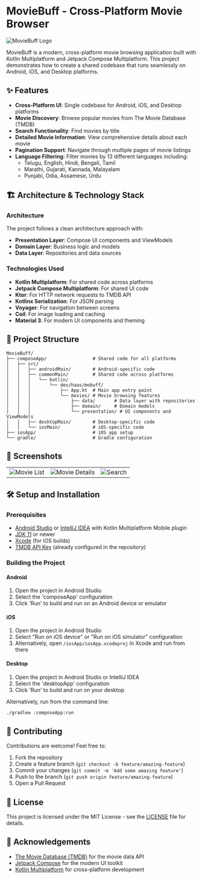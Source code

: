 # MovieBuff - Cross-Platform Movie Browser

![MovieBuff Logo](https://via.placeholder.com/800x200?text=MovieBuff)

MovieBuff is a modern, cross-platform movie browsing application built with Kotlin Multiplatform and Jetpack Compose Multiplatform. This project demonstrates how to create a shared codebase that runs seamlessly on Android, iOS, and Desktop platforms.

## ✨ Features

- **Cross-Platform UI**: Single codebase for Android, iOS, and Desktop platforms
- **Movie Discovery**: Browse popular movies from The Movie Database (TMDB)
- **Search Functionality**: Find movies by title
- **Detailed Movie Information**: View comprehensive details about each movie
- **Pagination Support**: Navigate through multiple pages of movie listings
- **Language Filtering**: Filter movies by 13 different languages including:
  - Telugu, English, Hindi, Bengali, Tamil
  - Marathi, Gujarati, Kannada, Malayalam
  - Punjabi, Odia, Assamese, Urdu

## 🏗️ Architecture & Technology Stack

### Architecture

The project follows a clean architecture approach with:
- **Presentation Layer**: Compose UI components and ViewModels
- **Domain Layer**: Business logic and models
- **Data Layer**: Repositories and data sources

### Technologies Used

- **Kotlin Multiplatform**: For shared code across platforms
- **Jetpack Compose Multiplatform**: For shared UI code
- **Ktor**: For HTTP network requests to TMDB API
- **Kotlinx Serialization**: For JSON parsing
- **Voyager**: For navigation between screens
- **Coil**: For image loading and caching
- **Material 3**: For modern UI components and theming

## 🚀 Project Structure

```
MovieBuff/
├── composeApp/                 # Shared code for all platforms
│   ├── src/
│   │   ├── androidMain/        # Android-specific code
│   │   ├── commonMain/         # Shared code across platforms
│   │   │   └── kotlin/
│   │   │       └── dev/haas/mobuff/
│   │   │           ├── App.kt  # Main app entry point
│   │   │           └── movies/ # Movie browsing features
│   │   │               ├── data/       # Data layer with repositories
│   │   │               ├── domain/     # Domain models
│   │   │               └── presentation/ # UI components and ViewModels
│   │   ├── desktopMain/        # Desktop-specific code
│   │   └── iosMain/            # iOS-specific code
├── iosApp/                     # iOS app setup
└── gradle/                     # Gradle configuration
```

## 📱 Screenshots

<table>
  <tr>
    <td><img src="https://via.placeholder.com/250x500?text=Movie+List" alt="Movie List" /></td>
    <td><img src="https://via.placeholder.com/250x500?text=Movie+Details" alt="Movie Details" /></td>
    <td><img src="https://via.placeholder.com/250x500?text=Search" alt="Search" /></td>
  </tr>
</table>

## 🛠️ Setup and Installation

### Prerequisites

- [Android Studio](https://developer.android.com/studio) or [IntelliJ IDEA](https://www.jetbrains.com/idea/) with Kotlin Multiplatform Mobile plugin
- [JDK 11](https://www.oracle.com/java/technologies/javase-jdk11-downloads.html) or newer
- [Xcode](https://developer.apple.com/xcode/) (for iOS builds)
- [TMDB API Key](https://developers.themoviedb.org/3/getting-started/introduction) (already configured in the repository)

### Building the Project

#### Android

1. Open the project in Android Studio
2. Select the 'composeApp' configuration
3. Click 'Run' to build and run on an Android device or emulator

#### iOS

1. Open the project in Android Studio
2. Select "Run on iOS device" or "Run on iOS simulator" configuration
3. Alternatively, open `/iosApp/iosApp.xcodeproj` in Xcode and run from there

#### Desktop

1. Open the project in Android Studio or IntelliJ IDEA
2. Select the 'desktopApp' configuration
3. Click 'Run' to build and run on your desktop

Alternatively, run from the command line:
```bash
./gradlew :composeApp:run
```

## 🤝 Contributing

Contributions are welcome! Feel free to:

1. Fork the repository
2. Create a feature branch (`git checkout -b feature/amazing-feature`)
3. Commit your changes (`git commit -m 'Add some amazing feature'`)
4. Push to the branch (`git push origin feature/amazing-feature`)
5. Open a Pull Request

## 📄 License

This project is licensed under the MIT License - see the [LICENSE](LICENSE) file for details.

## 🙏 Acknowledgements

- [The Movie Database (TMDB)](https://www.themoviedb.org/) for the movie data API
- [Jetpack Compose](https://developer.android.com/jetpack/compose) for the modern UI toolkit
- [Kotlin Multiplatform](https://kotlinlang.org/docs/multiplatform.html) for cross-platform development
